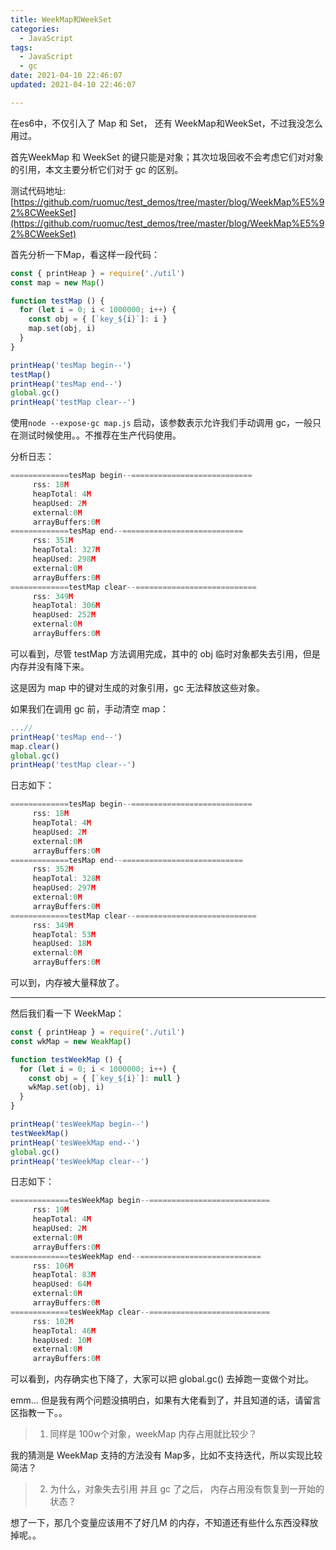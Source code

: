 ```yaml
---
title: WeekMap和WeekSet
categories:
  - JavaScript
tags:
  - JavaScript
  - gc
date: 2021-04-10 22:46:07
updated: 2021-04-10 22:46:07

---
```


在es6中，不仅引入了 Map 和 Set， 还有 WeekMap和WeekSet，不过我没怎么用过。

首先WeekMap 和 WeekSet 的键只能是对象；其次垃圾回收不会考虑它们对对象的引用，本文主要分析它们对于 gc 的区别。

测试代码地址:[https://github.com/ruomuc/test_demos/tree/master/blog/WeekMap%E5%92%8CWeekSet](https://github.com/ruomuc/test_demos/tree/master/blog/WeekMap%E5%92%8CWeekSet)
<!--more-->

首先分析一下Map，看这样一段代码：

```js
const { printHeap } = require('./util')
const map = new Map()

function testMap () {
  for (let i = 0; i < 1000000; i++) {
    const obj = { [`key_${i}`]: i }
    map.set(obj, i)
  }
}

printHeap('tesMap begin--')
testMap()
printHeap('tesMap end--')
global.gc()
printHeap('testMap clear--')
```

使用`node --expose-gc map.js` 启动，该参数表示允许我们手动调用 gc，一般只在测试时候使用。。不推荐在生产代码使用。

分析日志：

```js
=============tesMap begin--===========================
     rss: 18M
     heapTotal: 4M
     heapUsed: 2M
     external:0M
     arrayBuffers:0M
=============tesMap end--===========================
     rss: 351M
     heapTotal: 327M
     heapUsed: 298M
     external:0M
     arrayBuffers:0M
=============testMap clear--===========================
     rss: 349M
     heapTotal: 306M
     heapUsed: 252M
     external:0M
     arrayBuffers:0M
```

可以看到，尽管 testMap 方法调用完成，其中的 obj 临时对象都失去引用，但是内存并没有降下来。

这是因为 map 中的键对生成的对象引用，gc 无法释放这些对象。

如果我们在调用 gc 前，手动清空 map：

```js
...//
printHeap('tesMap end--')
map.clear()
global.gc()
printHeap('testMap clear--')
```

日志如下：

```js
=============tesMap begin--===========================
     rss: 18M
     heapTotal: 4M
     heapUsed: 2M
     external:0M
     arrayBuffers:0M
=============tesMap end--===========================
     rss: 352M
     heapTotal: 328M
     heapUsed: 297M
     external:0M
     arrayBuffers:0M
=============testMap clear--===========================
     rss: 349M
     heapTotal: 53M
     heapUsed: 18M
     external:0M
     arrayBuffers:0M
```

可以到，内存被大量释放了。

---



然后我们看一下 WeekMap：

```js
const { printHeap } = require('./util')
const wkMap = new WeakMap()

function testWeekMap () {
  for (let i = 0; i < 1000000; i++) {
    const obj = { [`key_${i}`]: null }
    wkMap.set(obj, i)
  }
}

printHeap('tesWeekMap begin--')
testWeekMap()
printHeap('tesWeekMap end--')
global.gc()
printHeap('tesWeekMap clear--')
```

日志如下：

```js
=============tesWeekMap begin--===========================
     rss: 19M
     heapTotal: 4M
     heapUsed: 2M
     external:0M
     arrayBuffers:0M
=============tesWeekMap end--===========================
     rss: 106M
     heapTotal: 83M
     heapUsed: 64M
     external:0M
     arrayBuffers:0M
=============tesWeekMap clear--===========================
     rss: 102M
     heapTotal: 46M
     heapUsed: 10M
     external:0M
     arrayBuffers:0M
```

可以看到，内存确实也下降了，大家可以把 global.gc() 去掉跑一变做个对比。



emm... 但是我有两个问题没搞明白，如果有大佬看到了，并且知道的话，请留言区指教一下。。

> 1. 同样是 100w个对象，weekMap 内存占用就比较少？

我的猜测是 WeekMap 支持的方法没有 Map多，比如不支持迭代，所以实现比较简洁？

> 2. 为什么，对象失去引用 并且 gc 了之后， 内存占用没有恢复到一开始的状态？

想了一下，那几个变量应该用不了好几M 的内存，不知道还有些什么东西没释放掉呢。。


